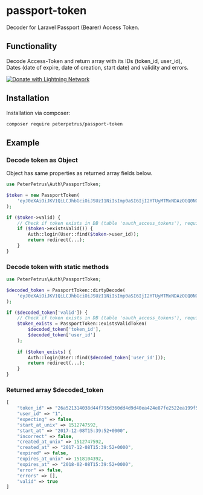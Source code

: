 # passport-token
Decoder for Laravel Passport (Bearer) Access Token.

## Functionality

Decode Access-Token and return array with its IDs (token_id, user_id), Dates (date of expire, date of creation, start date) and validity and errors.

<a href="https://hydranode.org/btcpay/apps/2sYChS6rMmpzt7h9BhzCSZrbbXxB/pos" target="_blank" title="Donate with Lightning Network">
    <img alt="Donate with Lightning Network" src="https://i.ibb.co/X7NvYTj/donate-with-ln-mini.png" />
</a>

## Installation

Installation via composer:

``` bash
composer require peterpetrus/passport-token
```

## Example

### Decode token as Object

Object has same properties as returned array fields below.

```php
use PeterPetrus\Auth\PassportToken;

$token = new PassportToken(
    'eyJ0eXAiOiJKV1QiLCJhbGciOiJSUzI1NiIsImp0aSI6IjI2YTUyMTMxNDAzOGQ0NGY3OTVkMzYwZGQ0ZDlkNDBlYTQyNGU4N2ZlMjUyMmVhMTk5ZjU2ZWVmODg0ZTFhNWNmNjg2Nzk3NmQ2MDRmOWY5In0.eyJhdWQiOiIyIiwianRpIjoiMjZhNTIxMzE0MDM4ZDQ0Zjc5NWQzNjBkZDRkOWQ0MGVhNDI0ZTg3ZmUyNTIyZWExOTlmNTZlZWY4ODRlMWE1Y2Y2ODY3OTc2ZDYwNGY5ZjkiLCJpYXQiOjE1MTI3NDc1OTIsIm5iZiI6MTUxMjc0NzU5MiwiZXhwIjoxNTE4MTA0MzkyLCJzdWIiOiIxIiwic2NvcGVzIjpbXX0.toksHokX_RZ7eRToL_owakMJ3gbi0nppD5yrhA9C5McVSnn3WraA4NwBcwQVlkv316BTUOaJ14unBNEg1UKGuK4EhoiTBMdT1cSkgH1HKZg2SXNBrCPi9YY4g4-4qpfxQqLeBM5JsVbouD6VeeBmDJUGVcoXDXimKEft4lgkIIqPCmWOV9HscKkRQ23lyVhXaQo4TMoCUZfM2ppyqdl2wTsrXp7woQMbqwVo9bnc4d6opj55XvMgal5MmY8YXDHpJO29UWkn2mTIL3kB6KP_WDHg5LJU0r1ua1lTn8Om97Z4eMFFUlipq7yODSgtML92kiZef7JAX3DecxJbzB9tcDk22NtSoBzlHy86ZJHU9rKhcIuKbpys6X2dAHAlkS7GUCWHqZcwN38LfjoyUEiP7QHkLNogSZQZE_I7FPKLYpxyOiR83K4IZGlOEeiEJZGCVqUWviyyIfWRA3gusk6p5cB4begxOne_l0vnNRH2WiB-WOKBytL1fKeXwaJj8AIFGj03Wvb0OYqp01ef05kiX9Y-PbHYYi_x5L8fcywXqo3ubKKiChqTCXirLH9ENcTwQT0C32Z2EgLlNnyF5iH9XQuW5UN36ke63ad0iIjlEhinoOOF8OK8IDKiHGIQ0qJwZxFG3EVDX3UFQpZUaAgYlNTTXhyT-fvf1dNR8msy-h0'
);

if ($token->valid) {
    // Check if token exists in DB (table 'oauth_access_tokens'), require \Illuminate\Support\Facades\DB class
    if ($token->existsValid()) {
        Auth::login(User::find($token->user_id));
        return redirect(...);
    }
}
```

### Decode token with static methods

```php
use PeterPetrus\Auth\PassportToken;

$decoded_token = PassportToken::dirtyDecode(
    'eyJ0eXAiOiJKV1QiLCJhbGciOiJSUzI1NiIsImp0aSI6IjI2YTUyMTMxNDAzOGQ0NGY3OTVkMzYwZGQ0ZDlkNDBlYTQyNGU4N2ZlMjUyMmVhMTk5ZjU2ZWVmODg0ZTFhNWNmNjg2Nzk3NmQ2MDRmOWY5In0.eyJhdWQiOiIyIiwianRpIjoiMjZhNTIxMzE0MDM4ZDQ0Zjc5NWQzNjBkZDRkOWQ0MGVhNDI0ZTg3ZmUyNTIyZWExOTlmNTZlZWY4ODRlMWE1Y2Y2ODY3OTc2ZDYwNGY5ZjkiLCJpYXQiOjE1MTI3NDc1OTIsIm5iZiI6MTUxMjc0NzU5MiwiZXhwIjoxNTE4MTA0MzkyLCJzdWIiOiIxIiwic2NvcGVzIjpbXX0.toksHokX_RZ7eRToL_owakMJ3gbi0nppD5yrhA9C5McVSnn3WraA4NwBcwQVlkv316BTUOaJ14unBNEg1UKGuK4EhoiTBMdT1cSkgH1HKZg2SXNBrCPi9YY4g4-4qpfxQqLeBM5JsVbouD6VeeBmDJUGVcoXDXimKEft4lgkIIqPCmWOV9HscKkRQ23lyVhXaQo4TMoCUZfM2ppyqdl2wTsrXp7woQMbqwVo9bnc4d6opj55XvMgal5MmY8YXDHpJO29UWkn2mTIL3kB6KP_WDHg5LJU0r1ua1lTn8Om97Z4eMFFUlipq7yODSgtML92kiZef7JAX3DecxJbzB9tcDk22NtSoBzlHy86ZJHU9rKhcIuKbpys6X2dAHAlkS7GUCWHqZcwN38LfjoyUEiP7QHkLNogSZQZE_I7FPKLYpxyOiR83K4IZGlOEeiEJZGCVqUWviyyIfWRA3gusk6p5cB4begxOne_l0vnNRH2WiB-WOKBytL1fKeXwaJj8AIFGj03Wvb0OYqp01ef05kiX9Y-PbHYYi_x5L8fcywXqo3ubKKiChqTCXirLH9ENcTwQT0C32Z2EgLlNnyF5iH9XQuW5UN36ke63ad0iIjlEhinoOOF8OK8IDKiHGIQ0qJwZxFG3EVDX3UFQpZUaAgYlNTTXhyT-fvf1dNR8msy-h0'
);

if ($decoded_token['valid']) {
    // Check if token exists in DB (table 'oauth_access_tokens'), require \Illuminate\Support\Facades\DB class
    $token_exists = PassportToken::existsValidToken(
        $decoded_token['token_id'], 
        $decoded_token['user_id']
    );
    
    if ($token_exists) {
        Auth::login(User::find($decoded_token['user_id']));
        return redirect(...);
    }
}
```

### Returned array $decoded_token

```php
[
    "token_id" => "26a521314038d44f795d360dd4d9d40ea424e87fe2522ea199f56eef884e1a5cf6867976d604f9f9",
    "user_id" => "1",
    "expecting" => false,
    "start_at_unix" => 1512747592,
    "start_at" => "2017-12-08T15:39:52+0000",
    "incorrect" => false,
    "created_at_unix" => 1512747592,
    "created_at" => "2017-12-08T15:39:52+0000",
    "expired" => false,
    "expires_at_unix" => 1518104392,
    "expires_at" => "2018-02-08T15:39:52+0000",
    "error" => false,
    "errors" => [],
    "valid" => true
]
```